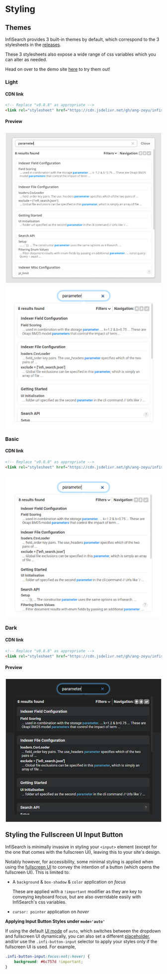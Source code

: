 # Styling

<style>
.image-container {
    display: flex;
    flex-direction: column;
    align-items: center;
    justify-content: center;
}

.image-container > img {
    margin-top: 10px;
    width: 500px;
    max-width: 100%;
}
</style>

## Themes

InfiSearch provides 3 built-in themes by default, which correspond to the 3 stylesheets in the [releases](https://github.com/ang-zeyu/infisearch/releases).

These 3 stylesheets also expose a wide range of css variables which you can alter as needed.

Head on over to the demo site [here](https://infi-search.com) to try them out!


### Light

#### CDN link

```html
<!-- Replace "v0.8.8" as appropriate -->
<link rel="stylesheet" href="https://cdn.jsdelivr.net/gh/ang-zeyu/infisearch@v0.8.8/packages/search-ui/dist/search-ui-light.css" />
```

#### Preview

<div class="image-container">
<img src="./images/light-theme.png" alt="Preview of light theme">
<img src="./images/light-theme-dropdown.png" alt="Preview of light theme (dropdown)">
</div>


### Basic

#### CDN link

```html
<!-- Replace "v0.8.8" as appropriate -->
<link rel="stylesheet" href="https://cdn.jsdelivr.net/gh/ang-zeyu/infisearch@v0.8.8/packages/search-ui/dist/search-ui-basic.css" />
```

<div class="image-container">
<img src="./images/basic-theme-dropdown.png" alt="Preview of basic theme (dropdown)">
</div>

### Dark

#### CDN link

```html
<!-- Replace "v0.8.8" as appropriate -->
<link rel="stylesheet" href="https://cdn.jsdelivr.net/gh/ang-zeyu/infisearch@v0.8.8/packages/search-ui/dist/search-ui-dark.css" />
```

#### Preview

<div class="image-container">
<img src="./images/dark-theme-dropdown.png" alt="Preview of dark theme (dropdown)">
</div>

## Styling the Fullscreen UI Input Button

InfiSearch is minimally invasive in styling your `<input>` element (except for the one that comes with the fullscreen UI), leaving this to your site's design.

Notably however, for accessibility, some minimal styling is applied when using the [fullscreen UI](./search_configuration.md#ui-mode) to convey the intention of a button (which opens the fullscreen UI). This is limited to:
- A `background` & `box-shadow` & `color` application on *focus*

  These are applied with a `!important` modifier as they are key to conveying keyboard focus, but are also overridable easily with InfiSearch's css variables.
- `cursor: pointer` application on *hover*

**Applying Input Button Styles under `mode='auto'`**

If using the default [UI mode](./search_configuration.md#ui-mode) of `auto`, which switches between the dropdown and fullscreen UI dynamically, you can also set a different [placeholder](./search_configuration.md#ui-mode-specific-options), and/or use the `.infi-button-input` selector to apply your styles only if the fullscreen UI is used. For example,

```css
.infi-button-input:focus:not(:hover) {
    background: #6c757d !important;
}
```
